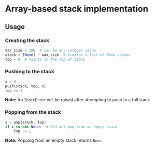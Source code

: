 # Array-based stack implementation

## Usage

### Creating the stack

```python
max_size = 100  # Can be any integer value
stack = [None] * max_size  # Creates a list of None values
top = 0  # Points to the top of stack
```

### Pushing to the stack

```python
x = 0
push(stack, top, x)
top += 1
```

**Note:** An `IndexError` will be raised after attempting to push to a full stack

### Popping from the stack

```python
x = pop(stack, top)
if x is not None:  # Did not pop from an empty stack
    top -= 1
```

**Note:** Popping from an empty stack returns `None`